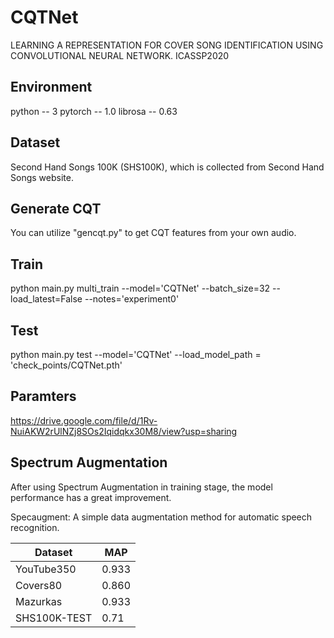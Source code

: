 # CQTNet
LEARNING A REPRESENTATION FOR COVER SONG IDENTIFICATION USING CONVOLUTIONAL NEURAL NETWORK. ICASSP2020 

## Environment
python  --  3
pytorch --  1.0
librosa --  0.63

## Dataset
Second Hand Songs 100K (SHS100K), which is collected from Second Hand Songs website. 

## Generate CQT
You can utilize "gencqt.py" to get CQT features from your own audio.

## Train 
python main.py multi_train --model='CQTNet' --batch_size=32 --load_latest=False --notes='experiment0'

## Test

python main.py test --model='CQTNet' --load_model_path = 'check_points/CQTNet.pth'


## Paramters 
https://drive.google.com/file/d/1Rv-NuiAKW2rUlNZj8SOs2Iqidqkx30M8/view?usp=sharing



## Spectrum Augmentation
After using Spectrum Augmentation in training stage, the model performance has a great improvement. 

Specaugment: A simple data augmentation method for automatic speech recognition.


|  Dataset   | MAP  |
|  ----  | ----  |
| YouTube350  | 0.933 |
| Covers80  | 0.860 |
| Mazurkas  | 0.933 |
| SHS100K-TEST  | 0.71 |
